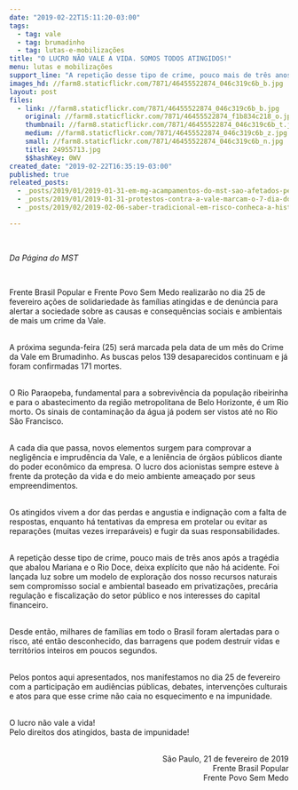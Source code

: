 ```yaml
---
date: "2019-02-22T15:11:20-03:00"
tags:
  - tag: vale
  - tag: brumadinho
  - tag: lutas-e-mobilizações
title: "O LUCRO NÃO VALE A VIDA. SOMOS TODOS ATINGIDOS!"
menu: lutas e mobilizações
support_line: "A repetição desse tipo de crime, pouco mais de três anos após a tragédia que abalou Mariana e o Rio Doce, deixa explícito que não há acidente"
images_hd: //farm8.staticflickr.com/7871/46455522874_046c319c6b_b.jpg
layout: post
files:
  - link: //farm8.staticflickr.com/7871/46455522874_046c319c6b_b.jpg
    original: //farm8.staticflickr.com/7871/46455522874_f1b834c218_o.jpg
    thumbnail: //farm8.staticflickr.com/7871/46455522874_046c319c6b_t.jpg
    medium: //farm8.staticflickr.com/7871/46455522874_046c319c6b_z.jpg
    small: //farm8.staticflickr.com/7871/46455522874_046c319c6b_n.jpg
    title: 24955713.jpg
    $$hashKey: 0WV
created_date: "2019-02-22T16:35:19-03:00"
published: true
releated_posts:
  - _posts/2019/01/2019-01-31-em-mg-acampamentos-do-mst-sao-afetados-pelo-rompimento-da-barragem-de-brumadinho.md
  - _posts/2019/01/2019-01-31-protestos-contra-a-vale-marcam-o-7-dia-do-crime-de-brumadinho.md
  - _posts/2019/02/2019-02-06-saber-tradicional-em-risco-conheca-a-historia-de-dona-ana-atingida-pela-barragem-de-brumadinho.md

---
```

<p>&nbsp;</p>

<p><em>Da P&aacute;gina do MST&nbsp;</em></p>

<p>&nbsp;</p>

<p>Frente Brasil Popular e Frente Povo Sem Medo realizar&atilde;o no dia 25 de fevereiro a&ccedil;&otilde;es de solidariedade &agrave;s fam&iacute;lias atingidas e de den&uacute;ncia para alertar a sociedade sobre as causas e consequ&ecirc;ncias sociais e ambientais de mais um crime da Vale.</p>

<p><br />
A pr&oacute;xima segunda-feira (25) ser&aacute; marcada pela data de um m&ecirc;s do Crime da Vale em Brumadinho. As buscas pelos 139 desaparecidos continuam e j&aacute; foram confirmadas 171 mortes.</p>

<p><br />
O Rio Paraopeba, fundamental para a sobreviv&ecirc;ncia da popula&ccedil;&atilde;o ribeirinha e para o abastecimento da regi&atilde;o metropolitana de Belo Horizonte, &eacute; um Rio morto. Os sinais de contamina&ccedil;&atilde;o da &aacute;gua j&aacute; podem ser vistos at&eacute; no Rio S&atilde;o Francisco.</p>

<p><br />
A cada dia que passa, novos elementos surgem para comprovar a neglig&ecirc;ncia e imprud&ecirc;ncia da Vale, e a leni&ecirc;ncia de &oacute;rg&atilde;os p&uacute;blicos diante do poder econ&ocirc;mico da empresa. O lucro dos acionistas sempre esteve &agrave; frente da prote&ccedil;&atilde;o da vida e do meio ambiente amea&ccedil;ado por seus empreendimentos.</p>

<p><br />
Os atingidos vivem a dor das perdas e angustia e indigna&ccedil;&atilde;o com a falta de respostas, enquanto h&aacute; tentativas da empresa em protelar ou evitar as repara&ccedil;&otilde;es (muitas vezes irrepar&aacute;veis) e fugir da suas responsabilidades.</p>

<p><br />
A repeti&ccedil;&atilde;o desse tipo de crime, pouco mais de tr&ecirc;s anos ap&oacute;s a trag&eacute;dia que abalou Mariana e o Rio Doce, deixa expl&iacute;cito que n&atilde;o h&aacute; acidente. Foi lan&ccedil;ada luz sobre um modelo de explora&ccedil;&atilde;o dos nosso recursos naturais sem compromisso social e ambiental baseado em privatiza&ccedil;&otilde;es, prec&aacute;ria regula&ccedil;&atilde;o e fiscaliza&ccedil;&atilde;o do setor p&uacute;blico e nos interesses do capital financeiro.</p>

<p><br />
Desde ent&atilde;o, milhares de fam&iacute;lias em todo o Brasil foram alertadas para o risco, at&eacute; ent&atilde;o desconhecido, das barragens que podem destruir vidas e territ&oacute;rios inteiros em poucos segundos.&nbsp;</p>

<p><br />
Pelos pontos aqui apresentados, nos manifestamos no dia 25 de fevereiro com a participa&ccedil;&atilde;o em audi&ecirc;ncias p&uacute;blicas, debates, interven&ccedil;&otilde;es culturais e atos para que esse crime n&atilde;o caia no esquecimento e na impunidade.&nbsp;</p>

<p><br />
O lucro n&atilde;o vale a vida!<br />
Pelo direitos dos atingidos, basta de impunidade!</p>

<p style="text-align: right;"><br />
S&atilde;o Paulo, 21 de fevereiro de 2019<br />
Frente Brasil Popular<br />
Frente Povo Sem Medo</p>
